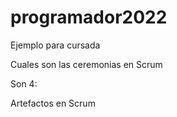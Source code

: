 # programador2022
Ejemplo para cursada

Cuales son las ceremonias en Scrum

Son 4:

Artefactos en Scrum


